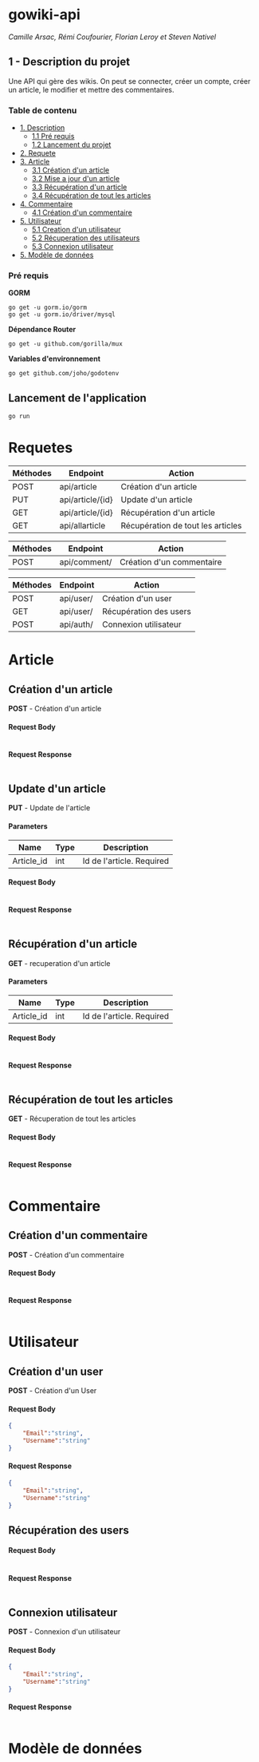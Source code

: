 # gowiki-api

*Camille Arsac, Rémi Coufourier, Florian Leroy et Steven Nativel*

<a name="description"/>

## 1 - Description du projet

Une API qui gère des wikis. On peut se connecter, créer un compte, créer un article, le modifier et mettre des commentaires.

### Table de contenu

* [1. Description](#description)
   * [1.1 Pré requis](#required)
   * [1.2 Lancement du projet](#launch)
* [2. Requete](#request)
* [3. Article](#article)
   * [3.1 Création d'un article](#createarticle)
   * [3.2 Mise a jour d'un article](#updatearticle)
   * [3.3 Récupération d'un article](#fetcharticle)
   * [3.4 Récupération de tout les articles](#fetchallarticle)
* [4. Commentaire](#comment)
    * [4.1 Création d'un commentaire](#createcomment)
* [5. Utilisateur](#user)
    * [5.1 Creation d'un utilisateur](#createuser)
    * [5.2 Récuperation des utilisateurs](#fetchuser)
    * [5.3 Connexion utilisateur](#Auth)
* [5. Modèle de données ](#models)
    

<a name="required"/>

### Pré requis

**GORM**
```
go get -u gorm.io/gorm  
go get -u gorm.io/driver/mysql
```

**Dépendance Router**
```
go get -u github.com/gorilla/mux
```

**Variables d'environnement**
```
go get github.com/joho/godotenv
```
<a name="launch"/>

## Lancement de l'application 
```
go run
```



<a name="request"/>

# Requetes

| Méthodes |    Endpoint |Action|
|--|--|--|
|POST | api/article  | Création d'un article |
|PUT | api/article/{id} | Update d'un article  |
|GET | api/article/{id} | Récupération d'un article |
|GET | api/allarticle | Récupération de tout les articles |


| Méthodes |    Endpoint |Action|
|--|--|--|
|POST| api/comment/ | Création d'un commentaire |

| Méthodes |    Endpoint |Action|
|--|--|--|
|POST| api/user/ | Création d'un user |
|GET| api/user/ | Récupération des users |
|POST| api/auth/ | Connexion utilisateur |

<a name="article"/>

# Article

<a name="createarticle"/>

## Création d'un article

**POST** - Création d'un article

#### Request Body
```
```
#### Request Response
```
```

<a name="updatearticle"/>

## Update d'un article

**PUT** - Update de l'article

#### Parameters

| Name |    Type |Description|
|--|--|--|
|Article_id| int| Id de l'article. Required |


#### Request Body
```
```
#### Request Response
```
```
<a name="fetcharticle"/>

## Récupération d'un article

**GET** - recuperation d'un article

#### Parameters

| Name |    Type |Description|
|--|--|--|
|Article_id| int| Id de l'article. Required |

#### Request Body
```
```
#### Request Response
```
```

<a name="fetchallarticle"/>

## Récupération de tout les articles

**GET** - Récuperation de tout les articles

#### Request Body
```
```
#### Request Response
```
```

<a name="comment"/>

# Commentaire

<a name="createcomment"/>

## Création d'un commentaire

**POST** - Création d'un commentaire

#### Request Body
```
```
#### Request Response
```
```

<a name="user"/>

# Utilisateur

<a name="createuser"/>

## Création d'un user

**POST** - Création d'un User

#### Request Body
```json
{
    "Email":"string",
    "Username":"string"
}
```
#### Request Response
```json
{
    "Email":"string",
    "Username":"string"
}
```

<a name="fetchuser"/>

## Récupération des users
#### Request Body
```
```
#### Request Response
```
```

<a name="Auth"/>

## Connexion utilisateur

**POST** - Connexion d'un utilisateur

#### Request Body
```json
{
    "Email":"string",
    "Username":"string"
}
```
#### Request Response
```
```

<a name="models"/>


# Modèle de données



